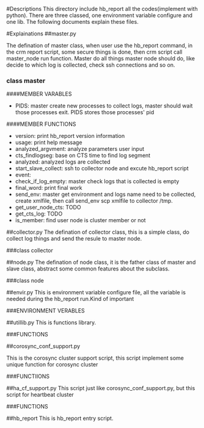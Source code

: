 #Descriptions
This directory include hb_report all the codes(implement with python). There are three classed, one environment variable configure and one lib. The following documents explain these files.

#Explainations
##master.py

The defination of master class, when user use the hb_report command, in the crm report script, some secure things is done, then crm script call master_node run function. Master do all things  master node should do, like decide to which log is collected, check ssh connections and so on.
### class master

####MEMBER VARABLES
* PIDS: master create new processes to collect logs, master should wait those processes exit. PIDS stores those processes' pid

####MEMBER FUNCTIONS
* version: print hb_report version information
* usage: print help message
* analyzed_argvment: analyze parameters user input
* cts_findlogseg: base on CTS time to find log segment
* analyzed: analyzed logs are collected
* start_slave_collect: ssh to collector node and excute hb_report script
* event:
* check_if_log_empty: master check logs that is collected is empty
* final_word: print final work
* send_env: master get environment and logs name need to be collected, create xmlfile, then call send_env scp xmlfile to collector /tmp.
* get_user_node_cts: TODO
* get_cts_log: TODO
* is_member: find user node is cluster member or not

##collector.py
The defination of collector class, this is a simple class, do collect log things and send the resule to master node.

###class collector

##node.py
The defination of node class, it is the father class of master and slave class, abstract some common features about the subclass.

###class node

##envir.py
This is environment variable configure file, all the  variable is needed during the hb_report run.Kind of important

###ENVIRONMENT VERABLES

##utillib.py
This is functions library.

###FUNCTIONS

##corosync_conf_support.py

This is the corosync cluster support script, this script implement some unique function for corosync cluster

###FUNCTIIONS

##ha_cf_support.py
This script just like corosync_conf_support.py, but this script for heartbeat cluster

###FUNCTIONS

##hb_report
This is hb_report entry script.
